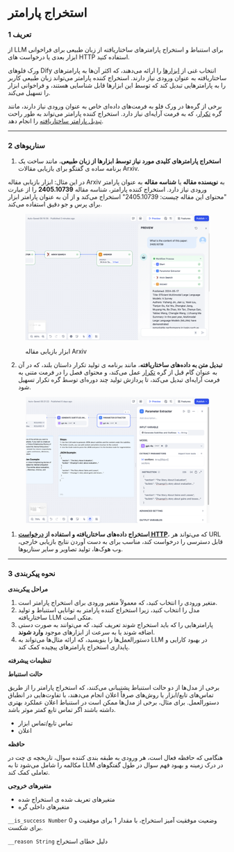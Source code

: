 # استخراج پارامتر

### 1 تعریف

از LLM برای استنباط و استخراج پارامترهای ساختاریافته از زبان طبیعی برای فراخوانی ابزار بعدی یا درخواست های HTTP استفاده کنید.

ورک فلوهای Dify  انتخاب غنی از [ابزارها](../../tools.md)  را ارائه می‌دهند، که اکثر آن‌ها به پارامترهای ساختاریافته به عنوان ورودی نیاز دارند. استخراج کننده پارامتر می‌تواند زبان طبیعی کاربر را به پارامترهایی تبدیل کند که توسط این ابزارها قابل شناسایی هستند، و فراخوانی ابزار را تسهیل می‌کند.

برخی از گره‌ها در ورک فلو به فرمت‌های داده‌ای خاص به عنوان ورودی نیاز دارند، مانند گره [تکرار](iteration.md#definition)، که به فرمت آرایه‌ای نیاز دارد. استخراج کننده پارامتر می‌تواند به طور راحت [تبدیل پارامتر ساختاریافته](iteration.md#example-1-long-article-iteration-generator) را انجام دهد.

***

### 2 سناریوهای

1. **استخراج پارامترهای کلیدی مورد نیاز توسط ابزارها از زبان طبیعی**، مانند ساخت یک برنامه ساده ی گفتگو برای بازیابی مقالات Arxiv.

در این مثال: ابزار بازیابی مقاله Arxiv به  **نویسنده مقاله** یا **شناسه مقاله**  به عنوان پارامتر ورودی نیاز دارد. استخراج کننده پارامتر، شناسه مقاله **2405.10739** را از عبارت "محتوای این مقاله چیست: 2405.10739" استخراج می‌کند و از آن به عنوان پارامتر ابزار برای پرس و جو دقیق استفاده می‌کند.

<figure><img src="../../../.gitbook/assets/precise-query.png" alt=""><figcaption><p>ابزار بازیابی مقاله Arxiv</p></figcaption></figure>

2. **تبدیل متن به داده‌های ساختاریافته**، مانند برنامه ی تولید تکرار داستان بلند، که در آن به عنوان گام قبل از گره [تکرار](iteration.md)  عمل می‌کند، و محتوای فصل را در فرمت متنی به فرمت آرایه‌ای تبدیل می‌کند، تا پردازش تولید چند دوره‌ای توسط گره تکرار تسهیل شود.

<figure><img src="../../../.gitbook/assets/convert-chapter-content.png" alt=""><figcaption></figcaption></figure>

1. **استخراج داده‌های ساختاریافته و استفاده از [درخواست HTTP](https://docs.dify.ai/guides/workflow/node/http-request)**، که می‌تواند هر URL قابل دسترسی را درخواست کند، مناسب برای  به دست آوردن نتایج بازیابی خارجی، وب هوک‌ها، تولید تصاویر و سایر سناریوها.

***

### 3 نحوه پیکربندی

**مراحل پیکربندی**

1. متغیر ورودی را انتخاب کنید، که معمولاً متغیر ورودی برای استخراج پارامتر است.
2. مدل را انتخاب کنید، زیرا استخراج کننده پارامتر به توانایی استنباط و تولید ساختاریافته LLM  متکی است.
3. پارامترهایی را که باید استخراج شوند تعریف کنید، که می‌توانند به صورت دستی اضافه شوند یا به سرعت از ابزارهای موجود **وارد شوند**.
4. دستورالعمل‌ها را بنویسید، که ارائه مثال‌ها می‌تواند به LLM در بهبود کارایی و پایداری استخراج پارامترهای پیچیده کمک کند.

**تنظیمات پیشرفته**

**حالت استنباط**

برخی از مدل‌ها از دو حالت استنباط پشتیبانی می‌کنند، که استخراج پارامتر را از طریق تماس‌های تابع/ابزار یا روش‌های صرفاً اعلان انجام می‌دهند، با تفاوت‌هایی در  انطباق دستورالعمل.  برای مثال، برخی از مدل‌ها ممکن است در استنباط اعلان عملکرد بهتری داشته باشند اگر تماس تابع کمتر موثر باشد.

* تماس تابع/تماس ابزار
* اعلان

**حافظه**

هنگامی که حافظه فعال است، هر ورودی به طبقه بندی کننده سوال، تاریخچه ی چت در مکالمه را شامل می‌شود تا به LLM در درک  زمینه  و  بهبود فهم سوال در طول گفتگوهای تعاملی کمک کند.

**متغیرهای خروجی**

* متغیرهای تعریف شده ی استخراج شده
* متغیرهای داخلی گره

`__is_success Number`  وضعیت موفقیت آمیز استخراج، با مقدار 1 برای موفقیت و 0 برای شکست.

`__reason String`  دلیل خطای استخراج 


